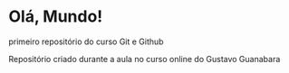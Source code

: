 # Olá, Mundo!
primeiro repositório do curso Git e Github

Repositório criado durante a aula no curso online do Gustavo Guanabara
